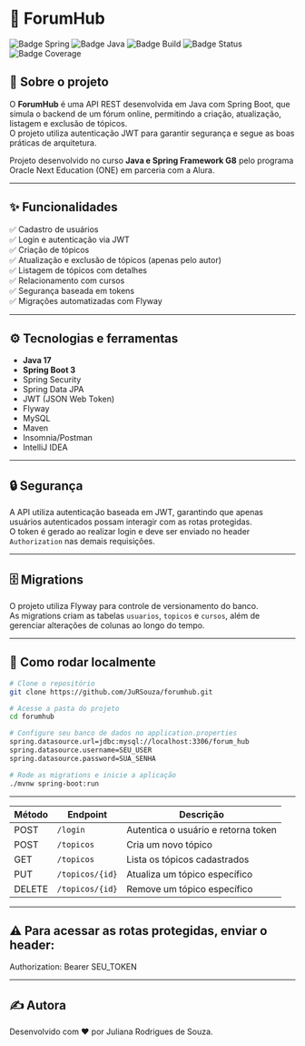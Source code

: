 # 🚀 ForumHub

![Badge Spring](https://img.shields.io/badge/Spring%20Boot-3.0.0-brightgreen?logo=springboot)
![Badge Java](https://img.shields.io/badge/Java-17-orange?logo=java)
![Badge Build](https://img.shields.io/badge/build-passing-brightgreen)
![Badge Status](https://img.shields.io/badge/status-Em%20desenvolvimento-yellow)
![Badge Coverage](https://img.shields.io/badge/coverage-100%25-success)

## 💬 Sobre o projeto

O **ForumHub** é uma API REST desenvolvida em Java com Spring Boot, que simula o backend de um fórum online, permitindo a criação, atualização, listagem e exclusão de tópicos.  
O projeto utiliza autenticação JWT para garantir segurança e segue as boas práticas de arquitetura.  

Projeto desenvolvido no curso **Java e Spring Framework G8** pelo programa Oracle Next Education (ONE) em parceria com a Alura.

---

## ✨ Funcionalidades

✅ Cadastro de usuários  
✅ Login e autenticação via JWT  
✅ Criação de tópicos  
✅ Atualização e exclusão de tópicos (apenas pelo autor)  
✅ Listagem de tópicos com detalhes  
✅ Relacionamento com cursos  
✅ Segurança baseada em tokens  
✅ Migrações automatizadas com Flyway  

---

## ⚙️ Tecnologias e ferramentas

- **Java 17**
- **Spring Boot 3**
- Spring Security
- Spring Data JPA
- JWT (JSON Web Token)
- Flyway
- MySQL
- Maven
- Insomnia/Postman
- IntelliJ IDEA

---

## 🔒 Segurança

A API utiliza autenticação baseada em JWT, garantindo que apenas usuários autenticados possam interagir com as rotas protegidas.  
O token é gerado ao realizar login e deve ser enviado no header `Authorization` nas demais requisições.

---

## 🗄️ Migrations

O projeto utiliza Flyway para controle de versionamento do banco.  
As migrations criam as tabelas `usuarios`, `topicos` e `cursos`, além de gerenciar alterações de colunas ao longo do tempo.

---

## 🚩 Como rodar localmente

```bash
# Clone o repositório
git clone https://github.com/JuRSouza/forumhub.git

# Acesse a pasta do projeto
cd forumhub

# Configure seu banco de dados no application.properties
spring.datasource.url=jdbc:mysql://localhost:3306/forum_hub
spring.datasource.username=SEU_USER
spring.datasource.password=SUA_SENHA

# Rode as migrations e inicie a aplicação
./mvnw spring-boot:run

```
---

| Método | Endpoint        | Descrição                           |
| ------ | --------------- | ----------------------------------- |
| POST   | `/login`        | Autentica o usuário e retorna token |
| POST   | `/topicos`      | Cria um novo tópico                 |
| GET    | `/topicos`      | Lista os tópicos cadastrados        |
| PUT    | `/topicos/{id}` | Atualiza um tópico específico       |
| DELETE | `/topicos/{id}` | Remove um tópico específico         |

---

## ⚠️ Para acessar as rotas protegidas, enviar o header:
Authorization: Bearer SEU_TOKEN

---

## ✍️ Autora
Desenvolvido com ❤️ por Juliana Rodrigues de Souza.




